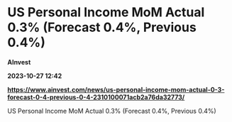 # US Personal Income MoM Actual 0.3% (Forecast 0.4%, Previous 0.4%)
**AInvest**

**2023-10-27 12:42**

**https://www.ainvest.com/news/us-personal-income-mom-actual-0-3-forecast-0-4-previous-0-4-2310100071acb2a76da32773/**

US Personal Income MoM Actual 0.3% (Forecast 0.4%, Previous 0.4%)